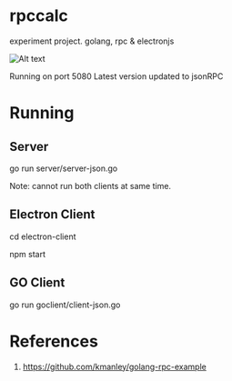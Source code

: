 # rpccalc
experiment project. golang, rpc & electronjs

![Alt text](/../master/img/screen1.png?raw=true "Optional Title")


Running on port 5080
Latest version updated to jsonRPC

# Running

## Server
go run server/server-json.go 

Note: cannot run both clients at same time.
## Electron Client 
cd electron-client

npm start

## GO Client
go run goclient/client-json.go



# References
1. https://github.com/kmanley/golang-rpc-example
